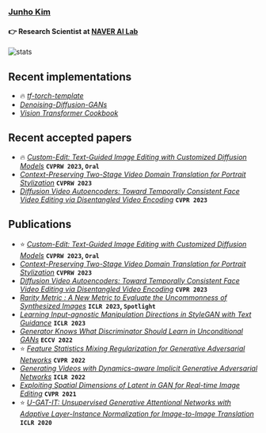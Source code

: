 ### [Junho Kim](taki0112.notion.site)
#### 👉 Research Scientist at [NAVER AI Lab](https://naver-career.gitbook.io/en/teams/clova-cic)


![stats](https://github-readme-stats.vercel.app/api?username=taki0112&show_icons=true)

## Recent implementations
* 🔥 *[tf-torch-template](https://github.com/taki0112/tf-torch-template)*
* *[Denoising-Diffusion-GANs](https://github.com/taki0112/denoising-diffusion-gan-Tensorflow)*
* *[Vision Transformer Cookbook](https://github.com/taki0112/vit-tensorflow)*

## Recent accepted papers
* 🔥 *[Custom-Edit: Text-Guided Image Editing with Customized Diffusion Models](https://arxiv.org/abs/2305.15779)* **`CVPRW 2023`, `Oral`**
* *[Context-Preserving Two-Stage Video Domain Translation for Portrait Stylization](https://arxiv.org/abs/2305.19135)* **`CVPRW 2023`**
* *[Diffusion Video Autoencoders: Toward Temporally Consistent Face Video Editing via Disentangled Video Encoding](https://arxiv.org/abs/2212.02802)* **`CVPR 2023`**



## Publications
* ⭐ *[Custom-Edit: Text-Guided Image Editing with Customized Diffusion Models](https://arxiv.org/abs/2305.15779)* **`CVPRW 2023`, `Oral`**
* *[Context-Preserving Two-Stage Video Domain Translation for Portrait Stylization](https://arxiv.org/abs/2305.19135)* **`CVPRW 2023`**
* *[Diffusion Video Autoencoders: Toward Temporally Consistent Face Video Editing via Disentangled Video Encoding](https://arxiv.org/abs/2212.02802)* **`CVPR 2023`**
* *[Rarity Metric : A New Metric to Evaluate the Uncommonness of Synthesized Images](https://github.com/hichoe95/Rarity-Score)* **`ICLR 2023`, `Spotlight`**
* *[Learning Input-agnostic Manipulation Directions in StyleGAN with Text Guidance](https://openreview.net/forum?id=47B_ctC4pJ)* **`ICLR 2023`**
* *[Generator Knows What Discriminator Should Learn in Unconditional GANs](https://github.com/naver-ai/GGDR)* **`ECCV 2022`**
* ⭐ *[Feature Statistics Mixing Regularization for Generative Adversarial Networks](https://github.com/naver-ai/FSMR)* **`CVPR 2022`**
* *[Generating Videos with Dynamics-aware Implicit Generative Adversarial Networks](https://sihyun-yu.github.io/digan/)* **`ICLR 2022`**
* *[Exploiting Spatial Dimensions of Latent in GAN for Real-time Image Editing](https://github.com/naver-ai/StyleMapGAN)* **`CVPR 2021`**
* ⭐ *[U-GAT-IT: Unsupervised Generative Attentional Networks with Adaptive Layer-Instance Normalization for Image-to-Image Translation](https://github.com/taki0112/UGATIT)* **`ICLR 2020`**

<!--
![trophy](https://github-profile-trophy.vercel.app/?username=taki0112)
<img src="./profile_black.jpeg" width = '237px' height = '333px'>
### Hi there 👋
**taki0112/taki0112** is a ✨ _special_ ✨ repository because its `README.md` (this file) appears on your GitHub profile.

Here are some ideas to get you started:

- 🔭 I’m currently working on ...
- 🌱 I’m currently learning ...
- 👯 I’m looking to collaborate on ...
- 🤔 I’m looking for help with ...
- 💬 Ask me about ...
- 📫 How to reach me: ...
- 😄 Pronouns: ...
- ⚡ Fun fact: ...
-->
